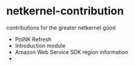 netkernel-contribution
======================

contributions for the greater netkernel good


* PoiNK Refresh
* Introduction module
* Amazon Web Service SDK region information
* 

